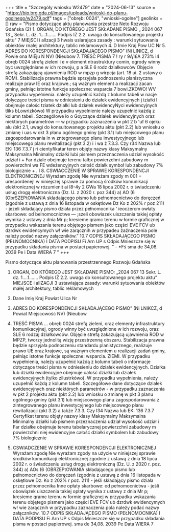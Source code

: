 +++
title = "Szczegóły wniosku W2479"
date = "2024-06-13"
source = "https://bip.brg.gda.pl/images/uploads/wnioski-do-planu-ogolnego/w2479.pdf"
tags = ["obręb: 0024", "wnioski-ogolne"]
geolinks = []
raw = "Pismo dotyczące aktu planowania przestrze Neto Rozwoju Gdańska (2) 1. ORGAN, DO KTÓREGO JEST SKŁADANE PISMO „ 2024 067 13 „ Sekr. L. dz. 1....1....... Podpis IŻ 2.2. uwaga do konsultowanego projektu aktu” 7 MIEjSCI i allzacji 3 hwais uslarająca zasady : warunki sytuowania obiektów rnałej architektury, tablic reklamowych 4. D Imie Kraj Pow UC Nr 5. ADRES DO KORESPONDENCJI SKŁADAJĄCEGO PISMO” (Ni LINICZ, d Powie ona MiEju Ń NV) (Nieubow 7. TRESC PISMA 7  ! ry r 9Ą1£A 273% i4 obręb 0024 strefą zieleni i e v olement ntrastruktury comin, ogrody winny być uwzględniane w ich rozwoju, p a SLE 6 rodz działkowców Objęcie strefą zakazującą ujawnienia ROD w mpzp g wirpcja (art. 18 ui. 2 ustawy o ROM). Stabilizacja prawna będzie sprzyjała podnoszeniu planistyczna realizuje praw IE oraz krajowe.; są ważnym element  a realizacji zacan gminy, pełniąc istotne funkcje społeczne: wsparcia 7 bowi.ZKOWO! WV przypadku wypełnienia. należy uzupełnić każdą z kolumn tabeli w nacje dolyczące treści pisma w odniesieniu do działek ewidencyjnych j iziałki l obejmuje całośc  tziatek działki lub działek   ewidencyNyci ewidencyjnych  tliks bLowrizkówo) W przypadku wypelnienie nalezy uzupełnić każdą z kolumn tabeli. Szczegółowe ło o Goyczące działek ewidencyjnych oraz niektórych parametrów — w przypadku zaznaczenia w pkt 2 b 'uf 6 ojeku alu /bkt 2.1, uwagi do konsultowanego projektu aktu (pkt 2.2) lub wniosku o zmianę i uas w okt 3 płanu ogólnego gminy (pkt 3.1) lub miejscowego planu zagospodarowania in w zntegrowanego planu inwestycyjnego lub miejscowego planu rewitalizacji (pkt 3.2) i i wa ż 7.3.3. Czy r34 Nazwa lub EK:  136  7.3.7 j ri cientyfikatar teren objęty nazwy klasy Maksymalny  Maksymalna  Minimalny działki lubi pismem przeznaczenia udział  wysokóść  udział  i + Far dziale obejmuje terenu talbx powierzchni zabudowy m  powierzchni  wa FE wdeżencyjnych całość działk symboł lub zabudowy 7%  biologicznie    +  .      I 8. CSWIACCZENIE W SPRAWIE KORESPONDENCJI ELEKTRONICZNEJ Wyrażam zgodę Nie wyrażam zgody m 001 = urespordenej! w niniejszej sprawie za pomocą środków komunikacji elektronicznej w rózumienit ai I8-4y 2 GWa 18 lipca 2002 r. o świadczeniu usług drogą elektroniczna (Dz. U. z 2020 r. poz 344) a) AO (6 (ObrSZEPtOWANIA skladającego pismo lub pełnomocnictwo do doręczeń (zgodnie z ustawą z dnia 16 listopada w oskętlowe Dz Ko z 202% r poz 211) - jezeli składający pismo działa przez pełnomocnika ' ieoczercm owłaty skarbowe: od belnomocnictwe — ;szeli obowiazek uiszczenia takiej opłaty wymika z ustawy z dnia Mr p; kresieme qramc terenu w łormie graficznej w przypadku wskazania terenu objętego pismem jako części EVE FCV ub dzrdwk ewidencymych w! wie  zarącznih w przypadeu żaźnaczenia pole należy podać nazwy załączników.” 10.7 ODPIS SKŁADAJĄCEGO PISMO (PEŁNOMOCNIKA) I DATA PODPISU Fi Arn UP s Odpis Mnieszcze się w przypadku składania pisrna w postaci papierowej. ” - *Fś  sma de 34,08. 2039 Pe i Data WIERA 7 "
+++

Pismo dotyczące aktu planowania przestrzennego Rozwoju Gdańska

1. ORGAN, DO KTÓREGO JEST SKŁADANE PISMO: „2024 067 13 Sekr. L. dz. 1....1....... Podpis IŻ 2.2. uwaga do konsultowanego projektu aktu”
MIEJSCE i allZACJI
3 ustawiająca zasady: warunki sytuowania obiektów małej architektury, tablic reklamowych
4. Dane
Imię
Kraj
Powiat
Ulica
Nr
5. ADRES DO KORESPONDENCJI SKŁADAJĄCEGO PISMO” (Ni
LNIKCZ, d Powiat
Miejscowość NV) (Nieubow
7. TREŚĆ PISMA
... obręb 0024 strefą zieleni, oraz elementy infrastruktury komunikacyjnej, ogrody winny być uwzględnione w ich rozwoju,
oraz SLE 6 rodzaj działkowców. Objęcie strefą zakazującą ujawnienia ROD w MPZP,
tworzy jednolitą wizję przestrzenną obszaru. Stabilizacja prawna będzie sprzyjała podnoszeniu standardu
planistycznego, realizuje prawo UE oraz krajowe, są ważnym elementem
u realizacji zadań gminy, pełniąc istotne funkcje społeczne: wsparcia.
ZIEMI. W przypadku wypełnienia, należy uzupełnić każdą z kolumn tabeli
o informacje dotyczące treści pisma w odniesieniu do działek ewidencyjnych.
Działka lub działki
ewidencyjne obejmuje całość
działki lub działek
ewidencyjnych
(tylko zilustrkówo). W przypadku wypełnienia, należy uzupełnić każdą z kolumn tabeli. Szczegółowe
dane dotyczące działek ewidencyjnych oraz niektórych parametrów - w przypadku zaznaczenia w pkt 2
projektu aktu (pkt 2.2) lub wniosku o zmianę
w pkt 3 planu ogólnego gminy (pkt 3.1) lub miejscowego planu zagospodarowania
z zintegrowanego planu inwestycyjnego lub miejscowego planu rewitalizacji (pkt 3.2)
a także 7.3.3. Czy I34 Nazwa lub EK: 136
7.3.7
Certyfikat terenu objęty nazwy klasy Maksymalny Maksymalna Minimalny
działki lub pismem przeznaczenia udział wysokość udział
i Far działke obejmuje terenu tabelarycznej powierzchni zabudowy m powierzchni
niej
ewidencyjne całość działki symbolem lub zabudowy 7% biologicznie

8. CSWIADCZENIE W SPRAWIE KORESPONDENCJI ELEKTRONICZNEJ
Wyrażam zgodę Nie wyrażam zgody
na użycie w niniejszej sprawie środków komunikacji elektronicznej zgodnie
z ustawą z dnia 18 lipca 2002 r. o świadczeniu usług drogą elektroniczną (Dz. U. z 2020 r. poz. 344)
a) AOs (6 (OBRZEPtOWANIA składającego pismo lub pełnomocnictwo do doręczeń (zgodnie z ustawą z dnia 16 listopada
w oskętlowe Dz. Ko z 202% r poz. 211) - jeśli składający pismo działa przez pełnomocnika
Inne opłaty skarbowe: od pełnomocnictwa - jeśli obowiązek uiszczenia takiej opłaty wynika z ustawy z dnia
Mr p; kresieme qramc terenu w formie graficznej w przypadku wskazania terenu objętego pismem jako części
EVE FCV ub dzrdwk ewidencymych
w! wie zarącznih w przypadku zaznaczenia pola należy podać nazwy załączników.
10.7 ODPIS SKŁADAJĄCEGO PISMO (PEŁNOMOCNIKA) I DATA PODPISU
Fi Arn UP s Odpis Mnieszcze się w przypadku składania pisma w postaci papierowej.
sma de 34,08. 2039 Pe Data WIERA 7


